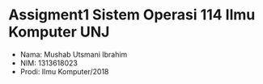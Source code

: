 # Assigment1 Sistem Operasi 114 Ilmu Komputer UNJ

- Nama: Mushab Utsmani Ibrahim
- NIM: 1313618023
- Prodi: Ilmu Komputer/2018
